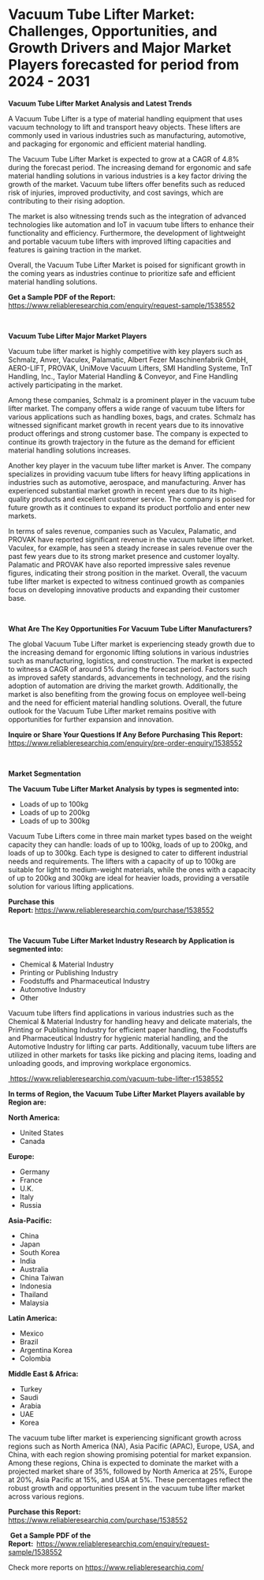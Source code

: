 <p><h1>Vacuum Tube Lifter Market: Challenges, Opportunities, and Growth Drivers and Major Market Players forecasted for period from 2024 - 2031</h1></p><p><strong>Vacuum Tube Lifter Market Analysis and Latest Trends</strong></p>
<p><p>A Vacuum Tube Lifter is a type of material handling equipment that uses vacuum technology to lift and transport heavy objects. These lifters are commonly used in various industries such as manufacturing, automotive, and packaging for ergonomic and efficient material handling.</p><p>The Vacuum Tube Lifter Market is expected to grow at a CAGR of 4.8% during the forecast period. The increasing demand for ergonomic and safe material handling solutions in various industries is a key factor driving the growth of the market. Vacuum tube lifters offer benefits such as reduced risk of injuries, improved productivity, and cost savings, which are contributing to their rising adoption.</p><p>The market is also witnessing trends such as the integration of advanced technologies like automation and IoT in vacuum tube lifters to enhance their functionality and efficiency. Furthermore, the development of lightweight and portable vacuum tube lifters with improved lifting capacities and features is gaining traction in the market.</p><p>Overall, the Vacuum Tube Lifter Market is poised for significant growth in the coming years as industries continue to prioritize safe and efficient material handling solutions.</p></p>
<p><strong>Get a Sample PDF of the Report:&nbsp;</strong> <a href="https://www.reliableresearchiq.com/enquiry/request-sample/1538552">https://www.reliableresearchiq.com/enquiry/request-sample/1538552</a></p>
<p>&nbsp;</p>
<p><strong>Vacuum Tube Lifter Major Market Players</strong></p>
<p><p>Vacuum tube lifter market is highly competitive with key players such as Schmalz, Anver, Vaculex, Palamatic, Albert Fezer Maschinenfabrik GmbH, AERO-LIFT, PROVAK, UniMove Vacuum Lifters, SMI Handling Systeme, TnT Handling, Inc., Taylor Material Handling & Conveyor, and Fine Handling actively participating in the market.</p><p>Among these companies, Schmalz is a prominent player in the vacuum tube lifter market. The company offers a wide range of vacuum tube lifters for various applications such as handling boxes, bags, and crates. Schmalz has witnessed significant market growth in recent years due to its innovative product offerings and strong customer base. The company is expected to continue its growth trajectory in the future as the demand for efficient material handling solutions increases.</p><p>Another key player in the vacuum tube lifter market is Anver. The company specializes in providing vacuum tube lifters for heavy lifting applications in industries such as automotive, aerospace, and manufacturing. Anver has experienced substantial market growth in recent years due to its high-quality products and excellent customer service. The company is poised for future growth as it continues to expand its product portfolio and enter new markets.</p><p>In terms of sales revenue, companies such as Vaculex, Palamatic, and PROVAK have reported significant revenue in the vacuum tube lifter market. Vaculex, for example, has seen a steady increase in sales revenue over the past few years due to its strong market presence and customer loyalty. Palamatic and PROVAK have also reported impressive sales revenue figures, indicating their strong position in the market. Overall, the vacuum tube lifter market is expected to witness continued growth as companies focus on developing innovative products and expanding their customer base.</p></p>
<p>&nbsp;</p>
<p><strong>What Are The Key Opportunities For Vacuum Tube Lifter Manufacturers?</strong></p>
<p><p>The global Vacuum Tube Lifter market is experiencing steady growth due to the increasing demand for ergonomic lifting solutions in various industries such as manufacturing, logistics, and construction. The market is expected to witness a CAGR of around 5% during the forecast period. Factors such as improved safety standards, advancements in technology, and the rising adoption of automation are driving the market growth. Additionally, the market is also benefiting from the growing focus on employee well-being and the need for efficient material handling solutions. Overall, the future outlook for the Vacuum Tube Lifter market remains positive with opportunities for further expansion and innovation.</p></p>
<p><strong>Inquire or Share Your Questions If Any Before Purchasing This Report:</strong> <a href="https://www.reliableresearchiq.com/enquiry/pre-order-enquiry/1538552">https://www.reliableresearchiq.com/enquiry/pre-order-enquiry/1538552</a></p>
<p>&nbsp;</p>
<p><strong>Market Segmentation</strong></p>
<p><strong>The Vacuum Tube Lifter Market Analysis by types is segmented into:</strong></p>
<p><ul><li>Loads of up to 100kg</li><li>Loads of up to 200kg</li><li>Loads of up to 300kg</li></ul></p>
<p><p>Vacuum Tube Lifters come in three main market types based on the weight capacity they can handle: loads of up to 100kg, loads of up to 200kg, and loads of up to 300kg. Each type is designed to cater to different industrial needs and requirements. The lifters with a capacity of up to 100kg are suitable for light to medium-weight materials, while the ones with a capacity of up to 200kg and 300kg are ideal for heavier loads, providing a versatile solution for various lifting applications.</p></p>
<p><strong>Purchase this Report:&nbsp;</strong><a href="https://www.reliableresearchiq.com/purchase/1538552">https://www.reliableresearchiq.com/purchase/1538552</a></p>
<p>&nbsp;</p>
<p><strong>The Vacuum Tube Lifter Market Industry Research by Application is segmented into:</strong></p>
<p><ul><li>Chemical & Material Industry</li><li>Printing or Publishing Industry</li><li>Foodstuffs and Pharmaceutical Industry</li><li>Automotive Industry</li><li>Other</li></ul></p>
<p><p>Vacuum tube lifters find applications in various industries such as the Chemical & Material Industry for handling heavy and delicate materials, the Printing or Publishing Industry for efficient paper handling, the Foodstuffs and Pharmaceutical Industry for hygienic material handling, and the Automotive Industry for lifting car parts. Additionally, vacuum tube lifters are utilized in other markets for tasks like picking and placing items, loading and unloading goods, and improving workplace ergonomics.</p></p>
<p><a href="https://www.reliableresearchiq.com/vacuum-tube-lifter-r1538552">&nbsp;https://www.reliableresearchiq.com/vacuum-tube-lifter-r1538552</a></p>
<p><strong>In terms of Region, the Vacuum Tube Lifter Market Players available by Region are:</strong></p>
<p>
    <p> <strong> North America: </strong>
        <ul>
            <li>United States</li>
            <li>Canada</li>
        </ul>
        </p> 
    <p> <strong> Europe: </strong>
        <ul>
            <li>Germany</li>
            <li>France</li>
            <li>U.K.</li>
            <li>Italy</li>
            <li>Russia</li>
        </ul>
        </p> 
    <p> <strong> Asia-Pacific: </strong>
        <ul>
            <li>China</li>
            <li>Japan</li>
            <li>South Korea</li>
            <li>India</li>
            <li>Australia</li>
            <li>China Taiwan</li>
            <li>Indonesia</li>
            <li>Thailand</li>
            <li>Malaysia</li>
        </ul>
        </p> 
    <p> <strong> Latin America: </strong>
        <ul>
            <li>Mexico</li>
            <li>Brazil</li>
            <li>Argentina Korea</li>
            <li>Colombia</li>
        </ul>
        </p> 
    <p> <strong> Middle East & Africa: </strong>
        <ul>
            <li>Turkey</li>
            <li>Saudi</li>
            <li>Arabia</li>
            <li>UAE</li>
            <li>Korea</li>
        </ul>
    </p>
    </p>
<p><p>The vacuum tube lifter market is experiencing significant growth across regions such as North America (NA), Asia Pacific (APAC), Europe, USA, and China, with each region showing promising potential for market expansion. Among these regions, China is expected to dominate the market with a projected market share of 35%, followed by North America at 25%, Europe at 20%, Asia Pacific at 15%, and USA at 5%. These percentages reflect the robust growth and opportunities present in the vacuum tube lifter market across various regions.</p></p>
<p><strong>Purchase this Report: </strong><a href="https://www.reliableresearchiq.com/purchase/1538552">https://www.reliableresearchiq.com/purchase/1538552</a></p>
<p>&nbsp;<strong>Get a Sample PDF of the Report:&nbsp;&nbsp;</strong><a href="https://www.reliableresearchiq.com/enquiry/request-sample/1538552">https://www.reliableresearchiq.com/enquiry/request-sample/1538552</a></p>
<p><strong></strong></p>
<p>Check more reports on <a href="https://www.reliableresearchiq.com/">https://www.reliableresearchiq.com/</a></p>